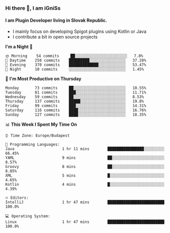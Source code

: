 ### Hi there 👋, I am iGniSs

#### I am Plugin Developer living in Slovak Republic.
- I mainly focus on developing Spigot plugins using Kotlin or Java
- I contribute a bit in open source projects

<!--START_SECTION:waka-->
**I'm a Night 🦉** 

```text
🌞 Morning    54 commits     ██░░░░░░░░░░░░░░░░░░░░░░░   7.8% 
🌆 Daytime    258 commits    █████████░░░░░░░░░░░░░░░░   37.28% 
🌃 Evening    370 commits    █████████████░░░░░░░░░░░░   53.47% 
🌙 Night      10 commits     ░░░░░░░░░░░░░░░░░░░░░░░░░   1.45%

```
📅 **I'm Most Productive on Thursday** 

```text
Monday       73 commits     ██░░░░░░░░░░░░░░░░░░░░░░░   10.55% 
Tuesday      81 commits     ███░░░░░░░░░░░░░░░░░░░░░░   11.71% 
Wednesday    59 commits     ██░░░░░░░░░░░░░░░░░░░░░░░   8.53% 
Thursday     137 commits    █████░░░░░░░░░░░░░░░░░░░░   19.8% 
Friday       99 commits     ███░░░░░░░░░░░░░░░░░░░░░░   14.31% 
Saturday     116 commits    ████░░░░░░░░░░░░░░░░░░░░░   16.76% 
Sunday       127 commits    ████░░░░░░░░░░░░░░░░░░░░░   18.35%

```


📊 **This Week I Spent My Time On** 

```text
⌚︎ Time Zone: Europe/Budapest

💬 Programming Languages: 
Java                     1 hr 11 mins        ████████████████░░░░░░░░░   66.45% 
YAML                     9 mins              ██░░░░░░░░░░░░░░░░░░░░░░░   8.57% 
Groovy                   8 mins              ██░░░░░░░░░░░░░░░░░░░░░░░   8.05% 
XML                      5 mins              █░░░░░░░░░░░░░░░░░░░░░░░░   4.65% 
Kotlin                   4 mins              █░░░░░░░░░░░░░░░░░░░░░░░░   4.39%

🔥 Editors: 
IntelliJ                 1 hr 47 mins        █████████████████████████   100.0%

💻 Operating System: 
Linux                    1 hr 47 mins        █████████████████████████   100.0%

```


<!--END_SECTION:waka-->